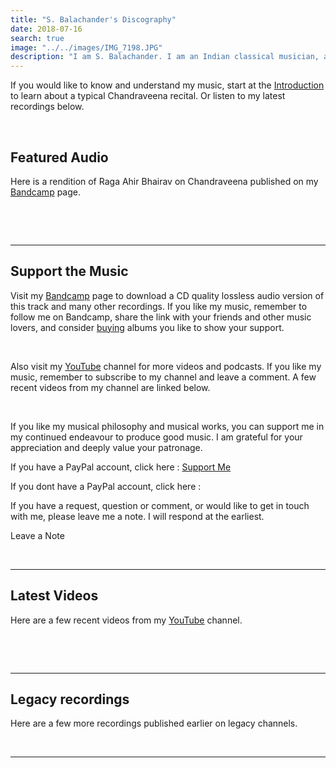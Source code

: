 ```yaml
---
title: "S. Balachander's Discography"
date: 2018-07-16
search: true
image: "../../images/IMG_7198.JPG"
description: "I am S. Balachander. I am an Indian classical musician, and a performing artist of Chandraveena. Chandraveena has been designed to reflect my musical ideas and identity. I play the Chandraveena according to the principles of Indian Raga system and the philosophy of Maarga Sangeet. Here is a selection of my recordings and concert videos. Do check them out! Hope you find something you like."
---
```

If you would like to know and understand my music, start at the <a href="/intro/"><inline-button>Introduction</inline-button></a> to learn about a typical Chandraveena recital. Or listen to my latest recordings below.

<br>

## Featured Audio

Here is a rendition of Raga Ahir Bhairav on Chandraveena published on my <a href="https://chandraveena.bandcamp.com/"><inline-button background="#408294">Bandcamp</inline-button></a> page.

<br>

<band-camp albumid="3106704254" albumname="an-informal-baithak" albumtitle="An Informal Baithak by S Balachander"></band-camp>

<br>
<hr>

## Support the Music
Visit my <a href="https://chandraveena.bandcamp.com/"><inline-button background="#408294">Bandcamp</inline-button></a> page to download a CD quality lossless audio version of this track and many other recordings. If you like my music, remember to follow me on Bandcamp, share the link with your friends and other music lovers, and consider [buying](https://chandraveena.bandcamp.com/album/an-informal-baithak-i?action=buy) albums you like to show your support.

<br>

Also visit my <a href="https://www.youtube.com/channel/UCxPyMV4LS9YBePXM0mV4hjg"><inline-button background="#ff0000">YouTube</inline-button></a> channel for more videos and podcasts. If you like my music, remember to subscribe to my channel and leave a comment. A few recent videos from my channel are linked below.

<br>

If you like my musical philosophy and musical works, you can support me in my continued endeavour to produce good music. I am grateful for your appreciation and deeply value your patronage.

If you have a PayPal account, click here : <a href="https://www.paypal.me/ChandraveenaTest"><unlinked-button>Support Me</unlinked-button></a>

If you dont have a PayPal account, click here :  <support-button></support-button>

If you have a request, question or comment, or would like to get in touch with me, please leave me a note. I will respond at the earliest.

<notice-box center=" ">

<my-button to="/contact/">Leave a Note</my-button>

</notice-box>

<br>
<hr>

## Latest Videos

Here are a few recent videos from my <a href="https://www.youtube.com/channel/UCxPyMV4LS9YBePXM0mV4hjg"><inline-button background="#ff0000">YouTube</inline-button></a> channel.

<br>

<you-tube-channel channelid="UCxPyMV4LS9YBePXM0mV4hjg"></you-tube-channel>

<br>
<hr>

## Legacy recordings

Here are a few more recordings published earlier on legacy channels.

<you-tube-channel channelid="UCvy6YWW_J7M3t6BXArVaePw"></you-tube-channel>

<br>
<hr>

<you-tube-channel channelid="UCuS4qFPMqowcEiRv6cUy4sQ"></you-tube-channel>
